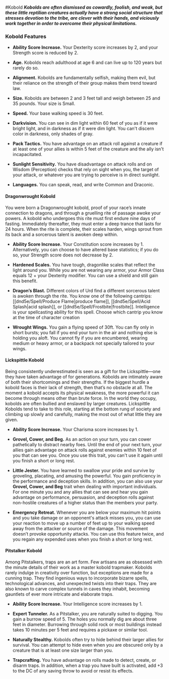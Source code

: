 #Kobold
***Kobolds are often dismissed as cowardly, foolish, and weak, but these little reptilian creatures actually have a strong social structure that stresses devotion to the tribe, are clever with their hands, and viciously work together in order to overcome their physical limitations.***

### Kobold Features
- **Ability Score Increase.** Your Dexterity score increases by 2, and your Strength score is reduced by 2.

- **Age.** Kobolds reach adulthood at age 6 and can live up to 120 years but rarely do so.

- **Alignment.** Kobolds are fundamentally selfish, making them evil, but their reliance on the strength of their group makes them trend toward law.

- **Size.** Kobolds are between 2 and 3 feet tall and weigh between 25 and 35 pounds. Your size is Small.

- **Speed.** Your base walking speed is 30 feet.

- **Darkvision.** You can see in dim light within 60 feet of you as if it were bright light, and in darkness as if it were dim light. You can't discern color in darkness, only shades of gray.

- **Pack Tactics.** You have advantage on an attack roll against a creature if at least one of your allies is within 5 feet of the creature and the ally isn't incapacitated.

- **Sunlight Sensitivity.** You have disadvantage on attack rolls and on Wisdom (Perception) checks that rely on sight when you, the target of your attack, or whatever you are trying to perceive is in direct sunlight.

- **Languages.** You can speak, read, and write Common and Draconic.

#### Dragonwrought Kobold
You were born a Dragonwrought kobold, proof of your race’s innate connection to dragons, and through a gruelling rite of passage awoke your powers. A kobold who undergoes this rite must first endure nine days of fasting. Immediately thereafter, they must enter a deep trance that lasts for 24 hours. When the rite is complete, their scales harden, wings sprout from its back and a sorcerous talent is awoken deep within.

- **Ability Score Increase.** Your Constitution score increases by 1. Alternatively, you can choose to have altered base statistics; if you do so, your Strength score does not decrease by 2.

- **Hardened Scales.** You have tough, dragonlike scales that reflect the light around you. While you are not wearing any armor, your Armor Class equals 12 + your Dexterity modifier. You can use a shield and still gain this benefit.

- **Dragon’s Blast.** Different colors of Urd find a different sorcerous talent is awoken through the rite. You know one of the following cantrips: [[dnd5e/Spell/Produce Flame\|produce flame]], [[dnd5e/Spell/Acid Splash\|acid splash]], or [[dnd5e/Spell/Frostbite\|frostbite]]. Intelligence is your spellcasting ability for this spell. Choose which cantrip you know at the time of character creation

- **Wrought Wings.** You gain a flying speed of 30ft. You can fly only in short bursts; you fall if you end your turn in the air and nothing else is holding you aloft. You cannot fly if you are encumbered, wearing medium or heavy armor, or a backpack not specially tailored to your wings.

#### Lickspittle Kobold
Being consistently underestimated is seen as a gift for the Lickspittle—one they have taken advantage of for generations. Kobolds are intimately aware of both their shortcomings and their strengths. If the biggest hurdle a kobold faces is their lack of strength, then that’s no obstacle at all. The moment a kobold accepts its physical weakness, the more powerful it can become through means other than brute force. In the world they occupy, kobolds are often bullied and enslaved by larger creatures. Lickspittle Kobolds tend to take to this role, starting at the bottom rung of society and climbing up slowly and carefully, making the most out of what little they are given.

- **Ability Score Increase.** Your Charisma score increases by 1.

- **Grovel, Cower, and Beg.** As an action on your turn, you can cower pathetically to distract nearby foes. Until the end of your next turn, your allies gain advantage on attack rolls against enemies within 10 feet of you that can see you. Once you use this trait, you can't use it again until you finish a short or long rest.

- **Little Jester.** You have learned to swallow your pride and survive by groveling, placating, and amusing the powerful. You gain proficiency in the performance and deception skills.
In addition, you can also use your **Grovel, Cower, and Beg** trait when dealing with important individuals. For one minute you and any allies that can see and hear you gain advantage on performance, persuasion, and deception rolls against non-hostile creatures of a higher status than the members your party.

- **Emergency Retreat.** Whenever you are below your maximum hit points and you take damage or an opponent's attack misses you, you can use your reaction to move up a number of feet up to your walking speed away from the attacker or source of the damage. This movement doesn’t provoke opportunity attacks. You can use this feature twice, and you regain any expended uses when you finish a short or long rest.

#### Pitstalker Kobold
Among Pitstalkers, traps are an art form. Few artisans are as obsessed with the minute details of their work as a master kobold trapmaker. Kobolds rarely indulge in creativity over function, but exceptions are made for a cunning trap. They find ingenious ways to incorporate bizarre spells, technological advances, and unexpected twists into their traps. They are also known to carve complex tunnels in caves they inhabit, becoming gauntlets of ever more intricate and elaborate traps.

- **Ability Score Increase.** Your Intelligence score increases by 1.

- **Expert Tunneler.** As a Pitstalker, you are naturally suited to digging. You gain a burrow speed of 5. The holes you normally dig are about three feet in diameter. Burrowing through solid rock or most buildings instead takes 10 minutes per 5 feet and requires a pickaxe or similar tool.

- **Naturally Stealthy.** Kobolds often try to hide behind their larger allies for survival. You can attempt to hide even when you are obscured only by a creature that is at least one size larger than you.

- **Trapcrafting.** You have advantage on rolls made to detect, create, or disarm traps. In addition, when a trap you have built is activated, add +3 to the DC of any saving throw to avoid or resist its effects.